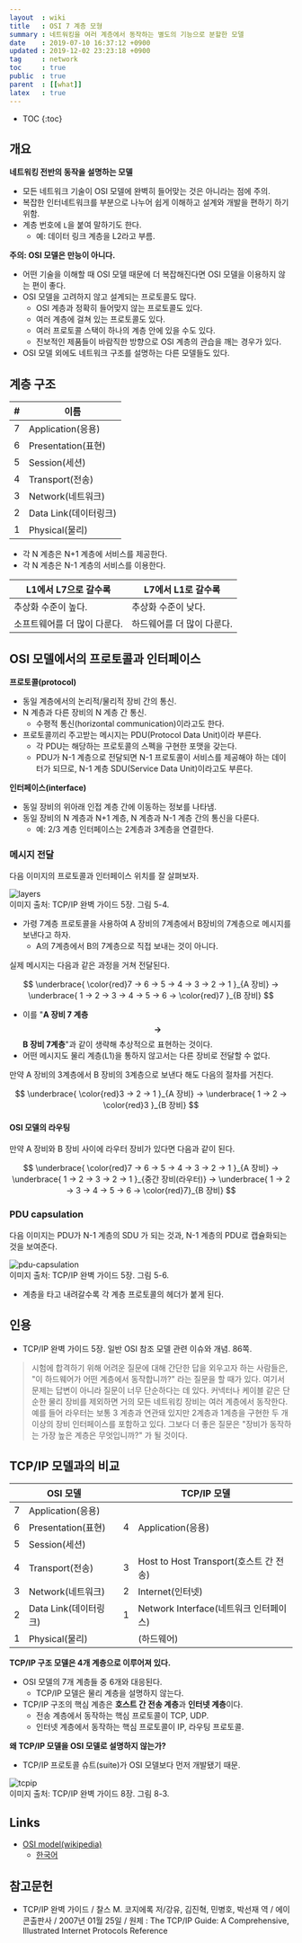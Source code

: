 ```yaml
---
layout  : wiki
title   : OSI 7 계층 모형
summary : 네트워킹을 여러 계층에서 동작하는 별도의 기능으로 분할한 모델
date    : 2019-07-10 16:37:12 +0900
updated : 2019-12-02 23:23:18 +0900
tag     : network
toc     : true
public  : true
parent  : [[what]]
latex   : true
---
```

* TOC
{:toc}

## 개요

**네트워킹 전반의 동작을 설명하는 모델**

* 모든 네트워크 기술이 OSI 모델에 완벽히 들어맞는 것은 아니라는 점에 주의.
* 복잡한 인터네트워크를 부분으로 나누어 쉽게 이해하고 설계와 개발을 편하기 하기 위함.
* 계층 번호에 `L`을 붙여 말하기도 한다.
    * 예: 데이터 링크 계층을 L2라고 부름.

**주의: OSI 모델은 만능이 아니다.**

* 어떤 기술을 이해할 때 OSI 모델 때문에 더 복잡해진다면 OSI 모델을 이용하지 않는 편이 좋다.
* OSI 모델을 고려하지 않고 설계되는 프로토콜도 많다.
    * OSI 계층과 정확히 들어맞지 않는 프로토콜도 있다.
    * 여러 계층에 걸쳐 있는 프로토콜도 있다.
    * 여러 프로토콜 스택이 하나의 계층 안에 있을 수도 있다.
    * 진보적인 제품들이 바람직한 방향으로 OSI 계층의 관습을 깨는 경우가 있다.
* OSI 모델 외에도 네트워크 구조를 설명하는 다른 모델들도 있다.

## 계층 구조

| # | 이름                  |
|---|-----------------------|
| 7 | Application(응용)     |
| 6 | Presentation(표현)    |
| 5 | Session(세션)         |
| 4 | Transport(전송)       |
| 3 | Network(네트워크)     |
| 2 | Data Link(데이터링크) |
| 1 | Physical(물리)        |

* 각 N 계층은 N+1 계층에 서비스를 제공한다.
* 각 N 계층은 N-1 계층의 서비스를 이용한다.

| L1에서 L7으로 갈수록         | L7에서 L1로 갈수록         |
|------------------------------|----------------------------|
| 추상화 수준이 높다.          | 추상화 수준이 낮다.        |
| 소프트웨어를 더 많이 다룬다. | 하드웨어를 더 많이 다룬다. |

## OSI 모델에서의 프로토콜과 인터페이스

**프로토콜(protocol)**

* 동일 계층에서의 논리적/물리적 장비 간의 통신.
* N 계층과 다른 장비의 N 계층 간 통신.
    * 수평적 통신(horizontal communication)이라고도 한다.
* 프로토콜끼리 주고받는 메시지는 PDU(Protocol Data Unit)이라 부른다.
    * 각 PDU는 해당하는 프로토콜의 스펙을 구현한 포맷을 갖는다.
    * PDU가 N-1 계층으로 전달되면 N-1 프로토콜이 서비스를 제공해야 하는 데이터가 되므로, N-1 계층 SDU(Service Data Unit)이라고도 부른다.

**인터페이스(interface)**

* 동일 장비의 위아래 인접 계층 간에 이동하는 정보를 나타냄.
* 동일 장비의 N 계층과 N+1 계층, N 계층과 N-1 계층 간의 통신을 다룬다.
    * 예: 2/3 계층 인터페이스는 2계층과 3계층을 연결한다.

### 메시지 전달

다음 이미지의 프로토콜과 인터페이스 위치를 잘 살펴보자.

![layers](/resource/wiki/osi-model/layers.jpg )  
이미지 출처: TCP/IP 완벽 가이드 5장. 그림 5-4.

* 가령 7계층 프로토콜을 사용하여 A 장비의 7계층에서 B장비의 7계층으로 메시지를 보낸다고 하자.
    * A의 7계층에서 B의 7계층으로 직접 보내는 것이 아니다.

실제 메시지는 다음과 같은 과정을 거쳐 전달된다.

$$
\underbrace{ \color{red}7 → 6 → 5 → 4 → 3 → 2 → 1 }_{A 장비}
→
\underbrace{ 1 → 2 → 3 → 4 → 5 → 6 → \color{red}7 }_{B 장비}
$$

* 이를 "**A 장비 7 계층 $$→$$ B 장비 7계층**"과 같이 생략해 추상적으로 표현하는 것이다.
* 어떤 메시지도 물리 계층(L1)을 통하지 않고서는 다른 장비로 전달할 수 없다.

만약 A 장비의 3계층에서 B 장비의 3계층으로 보낸다 해도 다음의 절차를 거친다.

$$
\underbrace{ \color{red}3 → 2 → 1 }_{A 장비}
→
\underbrace{ 1 → 2 → \color{red}3 }_{B 장비}
$$

#### OSI 모델의 라우팅

만약 A 장비와 B 장비 사이에 라우터 장비가 있다면 다음과 같이 된다.

$$
\underbrace{ \color{red}7 → 6 → 5 → 4 → 3 → 2 → 1 }_{A 장비}
→
\underbrace{ 1 → 2 → 3 → 2 → 1 }_{중간 장비(라우터)}
→
\underbrace{ 1 → 2 → 3 → 4 → 5 → 6 → \color{red}7}_{B 장비}
$$


### PDU capsulation

다음 이미지는 PDU가 N-1 계층의 SDU 가 되는 것과, N-1 계층의 PDU로 캡슐화되는 것을 보여준다.

![pdu-capsulation](/resource/wiki/osi-model/pdu-capsulation.jpg )  
이미지 출처: TCP/IP 완벽 가이드 5장. 그림 5-6.

* 계층을 타고 내려갈수록 각 계층 프로토콜의 헤더가 붙게 된다.

## 인용

* TCP/IP 완벽 가이드 5장. 일반 OSI 참조 모델 관련 이슈와 개념. 86쪽.

> 시험에 합격하기 위해 어려운 질문에 대해 간단한 답을 외우고자 하는 사람들은,
"이 하드웨어가 어떤 계층에서 동작합니까?" 라는 질문을 할 때가 있다.
여기서 문제는 답변이 아니라 질문이 너무 단순하다는 데 있다.
커넥터나 케이블 같은 단순한 물리 장비를 제외하면 거의 모든 네트워킹 장비는 여러 계층에서 동작한다.
예를 들어 라우터는 보통 3 계층과 연관돼 있지만 2계층과 1계층을 구현한 두 개 이상의 장비 인터페이스를 포함하고 있다.
그보다 더 좋은 질문은 "장비가 동작하는 가장 높은 계층은 무엇입니까?" 가 될 것이다.

## TCP/IP 모델과의 비교

<table>
  <thead>
    <tr>
      <th colspan="2">OSI 모델</th>
      <th colspan="2">TCP/IP 모델</th>
    </tr>
  </thead>
  <tbody>
    <tr>
      <td>7</td>
      <td>Application(응용)</td>
      <td rowspan="3">4</td>
      <td rowspan="3">Application(응용)</td>
    </tr>
    <tr>
      <td>6</td>
      <td>Presentation(표현)</td>
    </tr>
    <tr>
      <td>5</td>
      <td>Session(세션)</td>
    </tr>
    <tr>
      <td>4</td>
      <td>Transport(전송)</td>
      <td>3</td>
      <td>Host to Host Transport(호스트 간 전송)</td>
    </tr>
    <tr>
      <td>3</td>
      <td>Network(네트워크)</td>
      <td>2</td>
      <td>Internet(인터넷)</td>
    </tr>
    <tr>
      <td>2</td>
      <td>Data Link(데이터링크)</td>
      <td>1</td>
      <td>Network Interface(네트워크 인터페이스)</td>
    </tr>
    <tr>
      <td>1</td>
      <td>Physical(물리)</td>
      <td></td>
      <td>(하드웨어)</td>
    </tr>
  </tbody>
</table>

**TCP/IP 구조 모델은 4개 계층으로 이루어져 있다.**

* OSI 모델의 7개 계층들 중 6개와 대응된다.
    * TCP/IP 모델은 물리 계층을 설명하지 않는다.
* TCP/IP 구조의 핵심 계층은 **호스트 간 전송 계층**과 **인터넷 계층**이다.
    * 전송 계층에서 동작하는 핵심 프로토콜이 TCP, UDP.
    * 인터넷 계층에서 동작하는 핵심 프로토콜이 IP, 라우팅 프로토콜.

**왜 TCP/IP 모델을 OSI 모델로 설명하지 않는가?**

* TCP/IP 프로토콜 슈트(suite)가 OSI 모델보다 먼저 개발됐기 때문.

![tcpip](/resource/wiki/osi-model/tcpip.jpg )  
이미지 출처: TCP/IP 완벽 가이드 8장. 그림 8-3.

## Links

* [OSI model(wikipedia)](https://en.wikipedia.org/wiki/OSI_model )
    * [한국어](https://ko.wikipedia.org/wiki/OSI_모형 )

## 참고문헌

* TCP/IP 완벽 가이드 / 찰스 M. 코지에록 저/강유, 김진혁, 민병호, 박선재 역 / 에이콘출판사 / 2007년 01월 25일 / 원제 : The TCP/IP Guide: A Comprehensive, Illustrated Internet Protocols Reference
